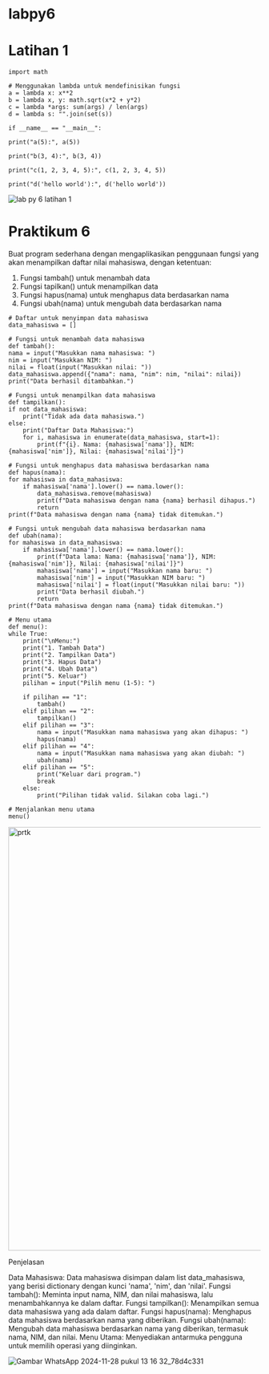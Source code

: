 # labpy6
# Latihan 1

    import math

    # Menggunakan lambda untuk mendefinisikan fungsi
    a = lambda x: x**2
    b = lambda x, y: math.sqrt(x*2 + y*2)
    c = lambda *args: sum(args) / len(args)
    d = lambda s: "".join(set(s))

    if __name__ == "__main__":

    print("a(5):", a(5))

    print("b(3, 4):", b(3, 4))

    print("c(1, 2, 3, 4, 5):", c(1, 2, 3, 4, 5))

    print("d('hello world'):", d('hello world'))
    
  ![lab py 6 latihan 1](https://github.com/user-attachments/assets/d6f3c8bd-2646-40d8-84c6-dfc28020a191)

# Praktikum 6

  Buat program sederhana dengan mengaplikasikan penggunaan fungsi
  yang akan menampilkan daftar nilai mahasiswa, dengan ketentuan:
  1. Fungsi tambah() untuk menambah data
  2. Fungsi tapilkan() untuk menampilkan data
  3. Fungsi hapus(nama) untuk menghapus data berdasarkan nama
  4. Fungsi ubah(nama) untuk mengubah data berdasarkan nama

    # Daftar untuk menyimpan data mahasiswa
    data_mahasiswa = []

    # Fungsi untuk menambah data mahasiswa
    def tambah():
    nama = input("Masukkan nama mahasiswa: ")
    nim = input("Masukkan NIM: ")
    nilai = float(input("Masukkan nilai: "))
    data_mahasiswa.append({"nama": nama, "nim": nim, "nilai": nilai})
    print("Data berhasil ditambahkan.")

    # Fungsi untuk menampilkan data mahasiswa
    def tampilkan():
    if not data_mahasiswa:
        print("Tidak ada data mahasiswa.")
    else:
        print("Daftar Data Mahasiswa:")
        for i, mahasiswa in enumerate(data_mahasiswa, start=1):
            print(f"{i}. Nama: {mahasiswa['nama']}, NIM: {mahasiswa['nim']}, Nilai: {mahasiswa['nilai']}")

    # Fungsi untuk menghapus data mahasiswa berdasarkan nama
    def hapus(nama):
    for mahasiswa in data_mahasiswa:
        if mahasiswa['nama'].lower() == nama.lower():
            data_mahasiswa.remove(mahasiswa)
            print(f"Data mahasiswa dengan nama {nama} berhasil dihapus.")
            return
    print(f"Data mahasiswa dengan nama {nama} tidak ditemukan.")

    # Fungsi untuk mengubah data mahasiswa berdasarkan nama
    def ubah(nama):
    for mahasiswa in data_mahasiswa:
        if mahasiswa['nama'].lower() == nama.lower():
            print(f"Data lama: Nama: {mahasiswa['nama']}, NIM: {mahasiswa['nim']}, Nilai: {mahasiswa['nilai']}")
            mahasiswa['nama'] = input("Masukkan nama baru: ")
            mahasiswa['nim'] = input("Masukkan NIM baru: ")
            mahasiswa['nilai'] = float(input("Masukkan nilai baru: "))
            print("Data berhasil diubah.")
            return
    print(f"Data mahasiswa dengan nama {nama} tidak ditemukan.")

    # Menu utama
    def menu():
    while True:
        print("\nMenu:")
        print("1. Tambah Data")
        print("2. Tampilkan Data")
        print("3. Hapus Data")
        print("4. Ubah Data")
        print("5. Keluar")
        pilihan = input("Pilih menu (1-5): ")

        if pilihan == "1":
            tambah()
        elif pilihan == "2":
            tampilkan()
        elif pilihan == "3":
            nama = input("Masukkan nama mahasiswa yang akan dihapus: ")
            hapus(nama)
        elif pilihan == "4":
            nama = input("Masukkan nama mahasiswa yang akan diubah: ")
            ubah(nama)
        elif pilihan == "5":
            print("Keluar dari program.")
            break
        else:
            print("Pilihan tidak valid. Silakan coba lagi.")

    # Menjalankan menu utama
    menu()

  <img width="845" alt="prtk" src="https://github.com/user-attachments/assets/f7c58683-bb3e-4984-80f2-f83a6ad44cf0">

  Penjelasan

  Data Mahasiswa: Data mahasiswa disimpan dalam list data_mahasiswa, yang berisi dictionary dengan kunci 'nama', 'nim', dan 'nilai'.
    Fungsi tambah(): Meminta input nama, NIM, dan nilai mahasiswa, lalu menambahkannya ke dalam daftar.
    Fungsi tampilkan(): Menampilkan semua data mahasiswa yang ada dalam daftar.
    Fungsi hapus(nama): Menghapus data mahasiswa berdasarkan nama yang diberikan.
    Fungsi ubah(nama): Mengubah data mahasiswa berdasarkan nama yang diberikan, termasuk nama, NIM, dan nilai.
    Menu Utama: Menyediakan antarmuka pengguna untuk memilih operasi yang diinginkan.

![Gambar WhatsApp 2024-11-28 pukul 13 16 32_78d4c331](https://github.com/user-attachments/assets/917a23dc-247b-4079-ad36-dc7f7610a9e7)


    
    

